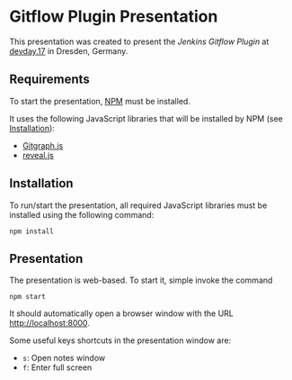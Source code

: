 # Gitflow Plugin Presentation

This presentation was created to present the _Jenkins Gitflow Plugin_ at [devday.17](https://www.devday.de) in Dresden,
Germany.

## Requirements

To start the presentation, [NPM](https://www.npmjs.com) must be installed.

It uses the following JavaScript libraries that will be installed by NPM (see [Installation](#installation)):

* [Gitgraph.js](http://gitgraphjs.com)
* [reveal.js](http://lab.hakim.se/reveal-js)

## Installation

To run/start the presentation, all required JavaScript libraries must be installed using the following command:

    npm install

## Presentation

The presentation is web-based. To start it, simple invoke the command

    npm start

It should automatically open a browser window with the URL [http://localhost:8000](http://localhost:8000).

Some useful keys shortcuts in the presentation window are:

* ``s``: Open notes window
* ``f``: Enter full screen
